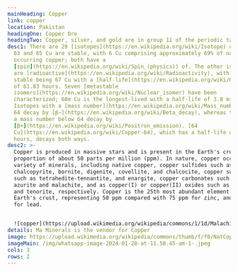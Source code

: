 ```yaml
---
mainHeading: Copper
link: copper
location: Pakistan
headingOne: Copper Ore
headingTwo: Copper, silver, and gold are in group 11 of the periodic table
desc1: There are 29 [isotopes](https://en.wikipedia.org/wiki/Isotope) of copper.
  63 and 65 Cu are stable, with 6 Cu comprising approximately 69% of naturally
  occurring copper; both have a
  [spin](https://en.wikipedia.org/wiki/Spin_(physics)) of. The other isotopes
  are [radioactive](https://en.wikipedia.org/wiki/Radioactivity), with the most
  stable being 67 Cu with a [half-life](https://en.wikipedia.org/wiki/Half-life)
  of 61.83 hours. Seven [metastable
  isomers](https://en.wikipedia.org/wiki/Nuclear_isomer) have been
  characterized; 68m Cu is the longest-lived with a half-life of 3.8 minutes.
  Isotopes with a [mass number](https://en.wikipedia.org/wiki/Mass_number) above
  64 decay by [β−](https://en.wikipedia.org/wiki/Beta_decay), whereas those with
  a mass number below 64 decay by
  [β+](https://en.wikipedia.org/wiki/Positron_emission). [64
  Cu](https://en.wikipedia.org/wiki/Copper-64), which has a half-life of 12.7
  hours, decays both ways.
desc2: >-
  Copper is produced in massive stars and is present in the Earth's crust in a
  proportion of about 50 parts per million (ppm). In nature, copper occurs in a
  variety of minerals, including native copper, copper sulfides such as
  chalcopyrite, bornite, digenite, covellite, and chalcocite, copper sulfosalts
  such as tetrahedite-tennantite, and enargite, copper carbonates such as
  azurite and malachite, and as copper(I) or copper(II) oxides such as cuprite
  and tenorite, respectively. Copper is the 25th most abundant element in
  Earth's crust, representing 50 ppm compared with 75 ppm for zinc, and 14 ppm
  for lead.


  ![copper](https://upload.wikimedia.org/wikipedia/commons/1/1d/Malachite-Copper-264040.jpg "copper")
details: M﻿a Minerals is the vendor for Copper
image: https://upload.wikimedia.org/wikipedia/commons/thumb/f/f0/NatCopper.jpg/1200px-NatCopper.jpg
imageMain: /img/whatsapp-image-2024-01-28-at-11.58.45-am-1-.jpeg
cols: 3
rows: 2
---
```


